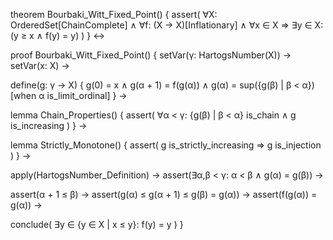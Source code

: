 theorem Bourbaki_Witt_Fixed_Point() {
  assert(
    ∀X: OrderedSet[ChainComplete] ∧
    ∀f: (X → X)[Inflationary] ∧
    ∀x ∈ X ⇒
    ∃y ∈ X: (y ≥ x ∧ f(y) = y)
  )
} ↔

proof Bourbaki_Witt_Fixed_Point() {
  setVar(γ: HartogsNumber(X)) →
  setVar(x: X) →
  
  define(g: γ → X) {
    g(0) = x ∧
    g(α + 1) = f(g(α)) ∧
    g(α) = sup({g(β) | β < α})[when α is_limit_ordinal]
  } →
  
  lemma Chain_Properties() {
    assert(
      ∀α < γ: {g(β) | β < α} is_chain ∧
      g is_increasing
    )
  } →
  
  lemma Strictly_Monotone() {
    assert(
      g is_strictly_increasing ⇒
      g is_injection
    )
  } →
  
  apply(HartogsNumber_Definition) →
  assert(∃α,β < γ: α < β ∧ g(α) = g(β)) →
  
  assert(α + 1 ≤ β) →
  assert(g(α) ≤ g(α + 1) ≤ g(β) = g(α)) →
  assert(f(g(α)) = g(α)) →
  
  conclude(
    ∃y ∈ {y ∈ X | x ≤ y}: f(y) = y
  )
}
